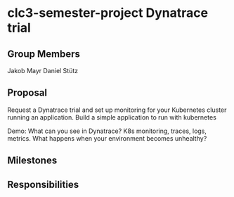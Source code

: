 # clc3-semester-project Dynatrace trial

## Group Members

Jakob Mayr
Daniel Stütz


## Proposal
Request a Dynatrace trial and set up monitoring for your Kubernetes cluster running an application.
Build a simple application to run with kubernetes



Demo: What can you see in Dynatrace? K8s monitoring, traces, logs, metrics. What happens when your environment
becomes unhealthy?


## Milestones



## Responsibilities
